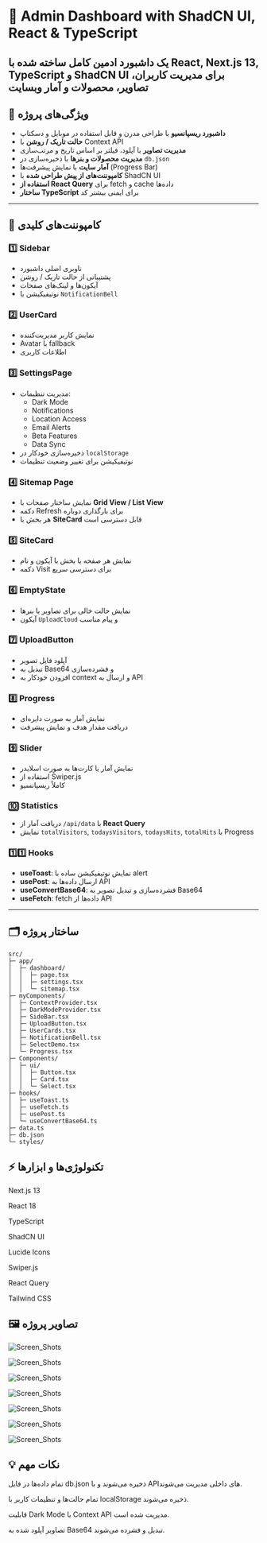 # 🚀 Admin Dashboard with ShadCN UI, React & TypeScript
## یک داشبورد ادمین کامل ساخته شده با **React**, **Next.js 13**, **TypeScript** و **ShadCN UI** برای مدیریت کاربران، تصاویر، محصولات و آمار وبسایت

## 🎯 ویژگی‌های پروژه

- **داشبورد ریسپانسیو** با طراحی مدرن و قابل استفاده در موبایل و دسکتاپ
- **حالت تاریک / روشن** با Context API
- **مدیریت تصاویر** با آپلود، فیلتر بر اساس تاریخ و مرتب‌سازی
- **مدیریت محصولات و بنرها** با ذخیره‌سازی در `db.json`
- **آمار سایت** با نمایش پیشرفت‌ها (Progress Bar)
- **کامپوننت‌های از پیش طراحی شده** با ShadCN UI
- **استفاده از React Query** برای fetch و cache داده‌ها
- **ساختار TypeScript** برای ایمنی بیشتر کد

---

## 🧩 کامپوننت‌های کلیدی

### 1️⃣ Sidebar
- ناوبری اصلی داشبورد
- پشتیبانی از حالت تاریک / روشن
- آیکون‌ها و لینک‌های صفحات
- نوتیفیکیشن با `NotificationBell`

### 2️⃣ UserCard
- نمایش کاربر مدیریت‌کننده
- Avatar با fallback
- اطلاعات کاربری

### 3️⃣ SettingsPage
- مدیریت تنظیمات:  
  - Dark Mode  
  - Notifications  
  - Location Access  
  - Email Alerts  
  - Beta Features  
  - Data Sync  
- ذخیره‌سازی خودکار در `localStorage`  
- نوتیفیکیشن برای تغییر وضعیت تنظیمات

### 4️⃣ Sitemap Page
- نمایش ساختار صفحات با **Grid View / List View**  
- دکمه Refresh برای بارگذاری دوباره
- هر بخش با **SiteCard** قابل دسترسی است

### 5️⃣ SiteCard
- نمایش هر صفحه یا بخش با آیکون و نام
- دکمه Visit برای دسترسی سریع

### 6️⃣ EmptyState
- نمایش حالت خالی برای تصاویر یا بنرها
- آیکون `UploadCloud` و پیام مناسب

### 7️⃣ UploadButton
- آپلود فایل تصویر
- تبدیل به Base64 و فشرده‌سازی
- افزودن خودکار به context و ارسال به API

### 8️⃣ Progress
- نمایش آمار به صورت دایره‌ای
- دریافت مقدار هدف و نمایش پیشرفت

### 9️⃣ Slider
- نمایش آمار یا کارت‌ها به صورت اسلایدر
- استفاده از Swiper.js
- کاملاً ریسپانسیو

### 🔟 Statistics
- دریافت آمار از `/api/data` با **React Query**
- نمایش `totalVisitors`, `todaysVisitors`, `todaysHits`, `totalHits` با Progress

### 1️⃣1️⃣ Hooks
- **useToast**: نمایش نوتیفیکیشن ساده با alert  
- **usePost**: ارسال داده‌ها به API
- **useConvertBase64**: فشرده‌سازی و تبدیل تصویر به Base64
- **useFetch**: fetch داده‌ها از API  

---

## 🗂️ ساختار پروژه

```text
src/
├─ app/
│  ├─ dashboard/
│  │  ├─ page.tsx
│  │  ├─ settings.tsx
│  │  └─ sitemap.tsx
├─ myComponents/
│  ├─ ContextProvider.tsx
│  ├─ DarkModeProvider.tsx
│  ├─ SideBar.tsx
│  ├─ UploadButton.tsx
│  ├─ UserCards.tsx
│  ├─ NotificationBell.tsx
│  ├─ SelectDemo.tsx
│  └─ Progress.tsx
├─ Components/
│  ├─ ui/
│  │  ├─ Button.tsx
│  │  ├─ Card.tsx
│  │  └─ Select.tsx
├─ hooks/
│  ├─ useToast.ts
│  ├─ useFetch.ts
│  ├─ usePost.ts
│  └─ useConvertBase64.ts
├─ data.ts
├─ db.json
└─ styles/
```




## ⚡ تکنولوژی‌ها و ابزارها

Next.js 13

React 18

TypeScript

ShadCN UI

Lucide Icons

Swiper.js

React Query

Tailwind CSS



## 🖼️ تصاویر پروژه
![Screen_Shots](gitHub/dashboard-1.png)

![Screen_Shots](gitHub/dashboard-2.png)

![Screen_Shots](gitHub/dashboard-3.png)

![Screen_Shots](gitHub/dashboard-4.png)

![Screen_Shots](gitHub/dashboard-5.png)

![Screen_Shots](gitHub/dashboard-6.png)

![Screen_Shots](gitHub/dashboard-7.png)



## 💡 نکات مهم

تمام داده‌ها در فایل db.json ذخیره می‌شوند و با APIهای داخلی مدیریت می‌شوند.

تمام حالت‌ها و تنظیمات کاربر با localStorage ذخیره می‌شوند.

قابلیت Dark Mode با Context API مدیریت شده است.

تصاویر آپلود شده به Base64 تبدیل و فشرده می‌شوند.
